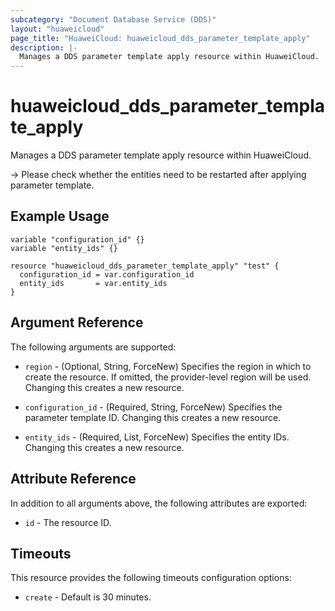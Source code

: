 ```yaml
---
subcategory: "Document Database Service (DDS)"
layout: "huaweicloud"
page_title: "HuaweiCloud: huaweicloud_dds_parameter_template_apply"
description: |-
  Manages a DDS parameter template apply resource within HuaweiCloud.
---
```


# huaweicloud_dds_parameter_template_apply

Manages a DDS parameter template apply resource within HuaweiCloud.

-> Please check whether the entities need to be restarted after applying parameter template.

## Example Usage

```hcl
variable "configuration_id" {}
variable "entity_ids" {}

resource "huaweicloud_dds_parameter_template_apply" "test" {
  configuration_id = var.configuration_id
  entity_ids       = var.entity_ids
}
```

## Argument Reference

The following arguments are supported:

* `region` - (Optional, String, ForceNew) Specifies the region in which to create the resource.
  If omitted, the provider-level region will be used.
  Changing this creates a new resource.

* `configuration_id` - (Required, String, ForceNew) Specifies the parameter template ID.
  Changing this creates a new resource.

* `entity_ids` - (Required, List, ForceNew) Specifies the entity IDs.
  Changing this creates a new resource.

## Attribute Reference

In addition to all arguments above, the following attributes are exported:

* `id` - The resource ID.

## Timeouts

This resource provides the following timeouts configuration options:

* `create` - Default is 30 minutes.

